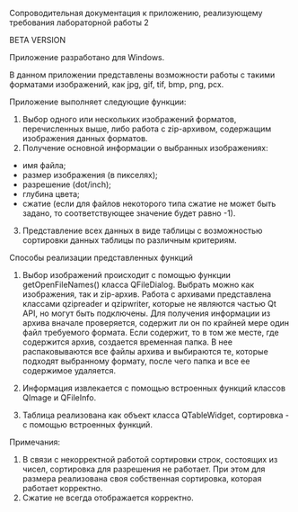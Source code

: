 Сопроводительная документация к приложению, реализующему требования лабораторной работы 2

BETA VERSION

Приложение разработано для Windows.

В данном приложении представлены возможности работы с такими форматами изображений, как jpg, gif, tif, bmp, png, pcx.

Приложение выполняет следующие функции:
1. Выбор одного или нескольких изображений форматов, перечисленных выше, либо работа с zip-архивом, содержащим изображения данных форматов.
2. Получение основной информации о выбранных изображениях:
- имя файла;
- размер изображения (в пикселях);
- разрешение (dot/inch);
- глубина цвета;
- сжатие (если для файлов некоторого типа сжатие не может быть задано, то соответствующее значение будет равно -1).
3. Представление всех данных в виде таблицы с возможностью сортировки данных таблицы по различным критериям.

Способы реализации представленных функций

1. Выбор изображений происходит с помощью функции getOpenFileNames() класса QFileDialog. Выбрать можно как изображения, так и zip-архив. Работа с архивами представлена классами qzipreader и qzipwriter, которые не являются частью Qt API, но могут быть подключены. Для получения информации из архива вначале проверяется, содержит ли он по крайней мере один файл требуемого формата. Если содержит, то в том же месте, где содержится архив, создается временная папка. В нее распаковываются все файлы архива и выбираются те, которые подходят выбранному формату, после чего папка и все ее содержимое удаляется.

2. Информация извлекается с помощью встроенных функций классов QImage и QFileInfo.

3. Таблица реализована как объект класса QTableWidget, сортировка - с помощью встроенных функций.

Примечания:

1. В связи с некорректной работой сортировки строк, состоящих из чисел, сортировка для разрешения не работает. При этом для размера реализована своя собственная сортировка, которая работает корректно.
2. Сжатие не всегда отображается корректно.
